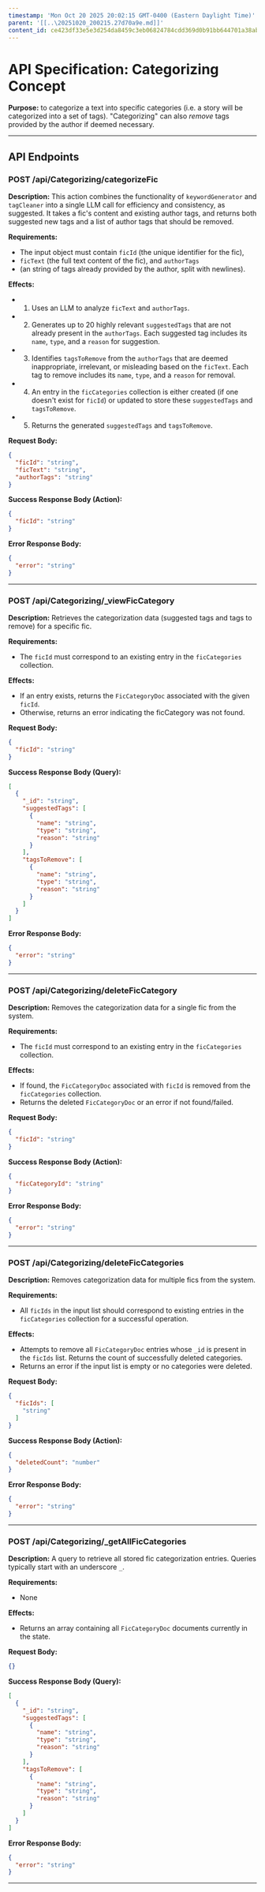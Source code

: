 ```yaml
---
timestamp: 'Mon Oct 20 2025 20:02:15 GMT-0400 (Eastern Daylight Time)'
parent: '[[..\20251020_200215.27d70a9e.md]]'
content_id: ce423df33e5e3d254da8459c3eb06824784cdd369d0b91bb644701a38ab9b7f5
---
```


# API Specification: Categorizing Concept

**Purpose:** to categorize a text into specific categories (i.e. a story will be categorized into a set of tags). "Categorizing" can also *remove* tags provided by the author if deemed necessary.

***

## API Endpoints

### POST /api/Categorizing/categorizeFic

**Description:** This action combines the functionality of `keywordGenerator` and `tagCleaner` into a single LLM call for efficiency and consistency, as suggested. It takes a fic's content and existing author tags, and returns both suggested new tags and a list of author tags that should be removed.

**Requirements:**

* The input object must contain `ficId` (the unique identifier for the fic),
* `ficText` (the full text content of the fic), and `authorTags`
* (an string of tags already provided by the author, split with newlines).

**Effects:**

* 1. Uses an LLM to analyze `ficText` and `authorTags`.
* 2. Generates up to 20 highly relevant `suggestedTags` that are not already present in the `authorTags`. Each suggested tag includes its `name`, `type`, and a `reason` for suggestion.
* 3. Identifies `tagsToRemove` from the `authorTags` that are deemed inappropriate, irrelevant, or misleading based on the `ficText`. Each tag to remove includes its `name`, `type`, and a `reason` for removal.
* 4. An entry in the `ficCategories` collection is either created (if one doesn't exist for `ficId`) or updated to store these `suggestedTags` and `tagsToRemove`.
* 5. Returns the generated `suggestedTags` and `tagsToRemove`.

**Request Body:**

```json
{
  "ficId": "string",
  "ficText": "string",
  "authorTags": "string"
}
```

**Success Response Body (Action):**

```json
{
  "ficId": "string"
}
```

**Error Response Body:**

```json
{
  "error": "string"
}
```

***

### POST /api/Categorizing/\_viewFicCategory

**Description:** Retrieves the categorization data (suggested tags and tags to remove) for a specific fic.

**Requirements:**

* The `ficId` must correspond to an existing entry in the `ficCategories` collection.

**Effects:**

* If an entry exists, returns the `FicCategoryDoc` associated with the given `ficId`.
* Otherwise, returns an error indicating the ficCategory was not found.

**Request Body:**

```json
{
  "ficId": "string"
}
```

**Success Response Body (Query):**

```json
[
  {
    "_id": "string",
    "suggestedTags": [
      {
        "name": "string",
        "type": "string",
        "reason": "string"
      }
    ],
    "tagsToRemove": [
      {
        "name": "string",
        "type": "string",
        "reason": "string"
      }
    ]
  }
]
```

**Error Response Body:**

```json
{
  "error": "string"
}
```

***

### POST /api/Categorizing/deleteFicCategory

**Description:** Removes the categorization data for a single fic from the system.

**Requirements:**

* The `ficId` must correspond to an existing entry in the `ficCategories` collection.

**Effects:**

* If found, the `FicCategoryDoc` associated with `ficId` is removed from the `ficCategories` collection.
* Returns the deleted `FicCategoryDoc` or an error if not found/failed.

**Request Body:**

```json
{
  "ficId": "string"
}
```

**Success Response Body (Action):**

```json
{
  "ficCategoryId": "string"
}
```

**Error Response Body:**

```json
{
  "error": "string"
}
```

***

### POST /api/Categorizing/deleteFicCategories

**Description:** Removes categorization data for multiple fics from the system.

**Requirements:**

* All `ficIds` in the input list should correspond to existing entries in the `ficCategories` collection for a successful operation.

**Effects:**

* Attempts to remove all `FicCategoryDoc` entries whose `_id` is present in the `ficIds` list. Returns the count of successfully deleted categories.
* Returns an error if the input list is empty or no categories were deleted.

**Request Body:**

```json
{
  "ficIds": [
    "string"
  ]
}
```

**Success Response Body (Action):**

```json
{
  "deletedCount": "number"
}
```

**Error Response Body:**

```json
{
  "error": "string"
}
```

***

### POST /api/Categorizing/\_getAllFicCategories

**Description:** A query to retrieve all stored fic categorization entries. Queries typically start with an underscore `_`.

**Requirements:**

* None

**Effects:**

* Returns an array containing all `FicCategoryDoc` documents currently in the state.

**Request Body:**

```json
{}
```

**Success Response Body (Query):**

```json
[
  {
    "_id": "string",
    "suggestedTags": [
      {
        "name": "string",
        "type": "string",
        "reason": "string"
      }
    ],
    "tagsToRemove": [
      {
        "name": "string",
        "type": "string",
        "reason": "string"
      }
    ]
  }
]
```

**Error Response Body:**

```json
{
  "error": "string"
}
```

***

